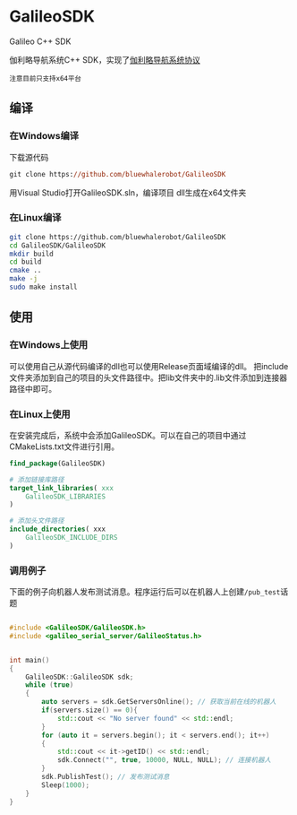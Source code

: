 # GalileoSDK

Galileo C++ SDK

伽利略导航系统C++ SDK，实现了[伽利略导航系统协议](https://doc.bwbot.org/en/books-online/galileo-proto/)

`注意目前只支持x64平台`

## 编译

### 在Windows编译

下载源代码

```ps
git clone https://github.com/bluewhalerobot/GalileoSDK
```

用Visual Studio打开GalileoSDK.sln，编译项目
dll生成在x64文件夹

### 在Linux编译

```bash
git clone https://github.com/bluewhalerobot/GalileoSDK
cd GalileoSDK/GalileoSDK
mkdir build
cd build
cmake ..
make -j
sudo make install
```

## 使用

### 在Windows上使用

可以使用自己从源代码编译的dll也可以使用Release页面域编译的dll。
把include文件夹添加到自己的项目的头文件路径中。把lib文件夹中的.lib文件添加到连接器路径中即可。

### 在Linux上使用

在安装完成后，系统中会添加GalileoSDK。可以在自己的项目中通过CMakeLists.txt文件进行引用。

```cmake
find_package(GalileoSDK)

# 添加链接库路径
target_link_libraries( xxx
    GalileoSDK_LIBRARIES
)

# 添加头文件路径
include_directories( xxx
    GalileoSDK_INCLUDE_DIRS
)
```

### 调用例子

下面的例子向机器人发布测试消息。程序运行后可以在机器人上创建`/pub_test`话题

```cpp

#include <GalileoSDK/GalileoSDK.h>
#include <galileo_serial_server/GalileoStatus.h>


int main()
{
    GalileoSDK::GalileoSDK sdk;
    while (true)
    {
        auto servers = sdk.GetServersOnline(); // 获取当前在线的机器人
        if(servers.size() == 0){
            std::cout << "No server found" << std::endl;
        }
        for (auto it = servers.begin(); it < servers.end(); it++)
        {
            std::cout << it->getID() << std::endl;
            sdk.Connect("", true, 10000, NULL, NULL); // 连接机器人
        }
        sdk.PublishTest(); // 发布测试消息
        Sleep(1000);
    }
}
```